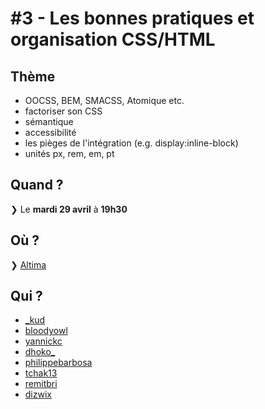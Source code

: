 # #3 - Les bonnes pratiques et organisation CSS/HTML

## Thème

* OOCSS, BEM, SMACSS, Atomique etc.
* factoriser son CSS
* sémantique
* accessibilité
* les pièges de l'intégration (e.g. display:inline-block)
* unités px, rem, em, pt

## Quand ?

❯ Le **mardi 29 avril** à **19h30**

## Où ?

❯ [Altima](http://www.altima.fr/contact/paris.html)

## Qui ?

- [_kud](https://twitter.com/_kud)
- [bloodyowl](https://twitter.com/bloodyowl)
- [yannickc](https://twitter.com/yannickc)
- [dhoko_](https://twitter.com/dhoko_)
- [philippebarbosa](https://twitter.com/philippebarbosa)
- [tchak13](https://twitter.com/tchak13)
- [remitbri](https://twitter.com/remitbri)
- [dizwix](https://twitter.com/dizwix)
